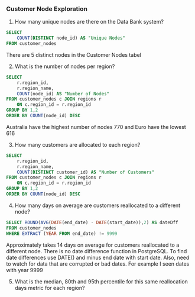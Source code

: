 ### Customer Node Exploration

1. How many unique nodes are there on the Data Bank system?

```SQL
SELECT 
	COUNT(DISTINCT node_id) AS "Unique Nodes"
FROM customer_nodes
```
There are 5 distinct nodes in the Customer Nodes tabel

2. What is the number of nodes per region?

```SQL
SELECT
	r.region_id,
	r.region_name,
	COUNT(node_id) AS "Number of Nodes"
FROM customer_nodes c JOIN regions r
	ON c.region_id = r.region_id 
GROUP BY 1,2
ORDER BY COUNT(node_id) DESC
```
Australia have the highest number of nodes 770 and Euro have the lowest 616

3. How many customers are allocated to each region?

```SQL
SELECT
	r.region_id,
	r.region_name,
	COUNT(DISTINCT customer_id) AS "Number of Customers"
FROM customer_nodes c JOIN regions r
	ON c.region_id = r.region_id 
GROUP BY 1,2
ORDER BY COUNT(node_id) DESC

```
4. How many days on average are customers reallocated to a different node?

```SQL
SELECT ROUND(AVG(DATE(end_date) - DATE(start_date)),2) AS dateDff
FROM customer_nodes
WHERE EXTRACT (YEAR FROM end_date) != 9999
```

Approximately takes 14 days on average for customers reallocated to a different node.
There is no date difference function in PostgreSQL. To find date differences use DATE() and minus end date with start date. Also, need to watch for data that are corrupted or bad dates. For example I seen dates with year 9999 


5. What is the median, 80th and 95th percentile for this same reallocation days metric for each region?

```SQL
```